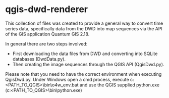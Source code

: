 # qgis-dwd-renderer

This collection of files was created to provide a general way to convert time series data, specifically data from the DWD into map sequences via the API of the GIS application Quantum GIS 2.18.

In general there are two steps involved:
* First downloading the data files from DWD and converting into SQLite databases (DwdData.py).
* Then creating the image sequences through the QGIS API (QgisDwd.py).

Please note that you need to have the correct environment when executing QgisDwd.py. Under Windows open a cmd process, execute c:\<PATH_TO_QGIS>\bin\o4w_env.bat and use the QGIS supplied python.exe (c:\<PATH_TO_QGIS>\bin\python.exe)

